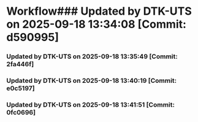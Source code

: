 # Workflow### Updated by DTK-UTS on 2025-09-18 13:34:08 [Commit: d590995]
### Updated by DTK-UTS on 2025-09-18 13:35:49 [Commit: 2fa446f]
### Updated by DTK-UTS on 2025-09-18 13:40:19 [Commit: e0c5197]
### Updated by DTK-UTS on 2025-09-18 13:41:51 [Commit: 0fc0696]
